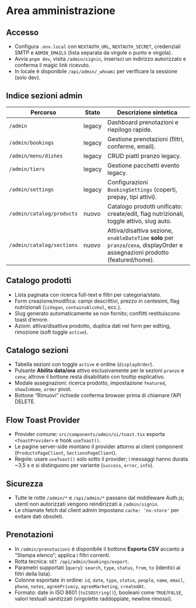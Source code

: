 # Area amministrazione

## Accesso
- Configura `.env.local` con `NEXTAUTH_URL`, `NEXTAUTH_SECRET`, credenziali SMTP e `ADMIN_EMAILS` (lista separata da virgole o punto e virgola).
- Avvia `pnpm dev`, visita `/admin/signin`, inserisci un indirizzo autorizzato e conferma il magic link ricevuto.
- In locale è disponibile `/api/admin/_whoami` per verificare la sessione (solo dev).

## Indice sezioni admin
| Percorso | Stato | Descrizione sintetica |
| --- | --- | --- |
| `/admin` | legacy | Dashboard prenotazioni e riepilogo rapide. |
| `/admin/bookings` | legacy | Gestione prenotazioni (filtri, conferme, email). |
| `/admin/menu/dishes` | legacy | CRUD piatti pranzo legacy. |
| `/admin/tiers` | legacy | Gestione pacchetti evento legacy. |
| `/admin/settings` | legacy | Configurazioni `BookingSettings` (coperti, prepay, tipi attivi). |
| `/admin/catalog/products` | nuovo | Catalogo prodotti unificato: create/edit, flag nutrizionali, toggle attivo, slug auto. |
| `/admin/catalog/sections` | nuovo | Attiva/disattiva sezione, `enableDateTime` **solo** per `pranzo`/`cena`, displayOrder e assegnazioni prodotto (featured/home). |

## Catalogo prodotti
- Lista paginata con ricerca full-text e filtri per categoria/stato.
- Form creazione/modifica: campi descrittivi, prezzo in centesimi, flag nutrizionali (`isVegan`, `containsAlcohol`, ecc.).
- Slug generato automaticamente se non fornito; conflitti restituiscono toast d’errore.
- Azioni: attiva/disattiva prodotto, duplica dati nel form per editing, rimozione (soft toggle `active`).

## Catalogo sezioni
- Tabella sezioni con toggle `active` e ordine (`displayOrder`).
- Pulsante **Abilita data/ora** attivo esclusivamente per le sezioni `pranzo` e `cena`; altrove il bottone resta disabilitato con tooltip esplicativo.
- Modale assegnazioni: ricerca prodotto, impostazione `featured`, `showInHome`, `order` pivot.
- Bottone “Rimuovi” richiede conferma browser prima di chiamare l’API DELETE.

## Flow Toast Provider
- Provider comune: `src/components/admin/ui/toast.tsx` esporta `<ToastProvider>` e hook `useToast()`.
- Le pagine server-side montano il provider attorno ai client component (`ProductsPageClient`, `SectionsPageClient`).
- Regole: usare `useToast()` solo sotto il provider; i messaggi hanno durata ~3,5 s e si distinguono per variante (`success`, `error`, `info`).

## Sicurezza
- Tutte le rotte `/admin/*` e `/api/admin/*` passano dal middleware Auth.js; utenti non autorizzati vengono reindirizzati a `/admin/signin`.
- Le chiamate fetch dal client admin impostano `cache: 'no-store'` per evitare dati obsoleti.

## Prenotazioni
- In `/admin/prenotazioni` è disponibile il bottone **Esporta CSV** accanto a “Stampa elenco”; applica i filtri correnti.
- Rotta tecnica: `GET /api/admin/bookings/export`.
- Parametri supportati (`query`): `search`, `type`, `status`, `from`, `to` (identici ai filtri della lista).
- Colonne esportate in ordine: `id`, `date`, `type`, `status`, `people`, `name`, `email`, `phone`, `notes`, `agreePrivacy`, `agreeMarketing`, `createdAt`.
- Formato: date in ISO 8601 (`toISOString()`), booleani come `TRUE`/`FALSE`, valori testuali sanitizzati (virgolette raddoppiate, newline rimossi).
